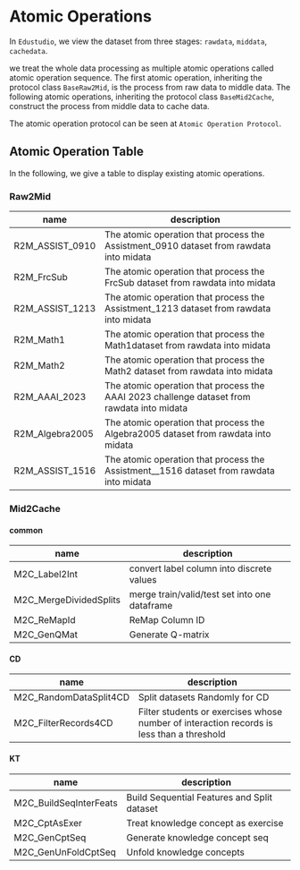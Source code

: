 # Atomic Operations

In `Edustudio`, we view the dataset from three stages: `rawdata`, `middata`, `cachedata`.

 we treat the whole data processing as multiple atomic operations called atomic operation sequence. 
The first atomic operation, inheriting the protocol class `BaseRaw2Mid`, is the process from raw data to middle data.
The following atomic operations, inheriting the protocol class `BaseMid2Cache`,  construct the process from middle data to cache data.

The atomic operation protocol can be seen at `Atomic Operation Protocol`.



## Atomic Operation Table

In the following, we give a table to display existing atomic operations.

### Raw2Mid

| name            | description                                                  |
| --------------- | ------------------------------------------------------------ |
| R2M_ASSIST_0910 | The atomic operation that process the Assistment_0910 dataset from rawdata into midata |
| R2M_FrcSub      | The atomic operation that process the FrcSub dataset from rawdata into midata |
| R2M_ASSIST_1213 | The atomic operation that process the Assistment_1213 dataset from rawdata into midata |
| R2M_Math1       | The atomic operation that process the Math1dataset from rawdata into midata |
| R2M_Math2       | The atomic operation that process the Math2 dataset from rawdata into midata |
| R2M_AAAI_2023   | The atomic operation that process the AAAI 2023 challenge dataset from rawdata into midata |
| R2M_Algebra2005 | The atomic operation that process the Algebra2005 dataset from rawdata into midata |
| R2M_ASSIST_1516 | The atomic operation that process the Assistment__1516 dataset from rawdata into midata |

### Mid2Cache

#### common

| name                   | description                                   |
| ---------------------- | --------------------------------------------- |
| M2C_Label2Int          | convert label column into discrete values     |
| M2C_MergeDividedSplits | merge train/valid/test set into one dataframe |
| M2C_ReMapId            | ReMap Column ID                               |
| M2C_GenQMat            | Generate Q-matrix                             |

#### CD

| name                   | description                                                  |
| ---------------------- | ------------------------------------------------------------ |
| M2C_RandomDataSplit4CD | Split datasets Randomly for CD                               |
| M2C_FilterRecords4CD   | Filter students or exercises whose number of interaction records is less than a threshold |

#### KT

| name                   | description                                 |
| ---------------------- | ------------------------------------------- |
| M2C_BuildSeqInterFeats | Build Sequential Features and Split dataset |
| M2C_CptAsExer          | Treat knowledge concept as exercise         |
| M2C_GenCptSeq          | Generate knowledge concept seq              |
| M2C_GenUnFoldCptSeq    | Unfold knowledge concepts                   |

